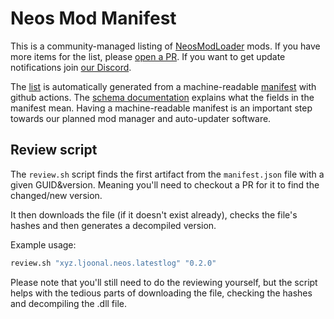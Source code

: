 # Neos Mod Manifest

This is a community-managed listing of [NeosModLoader] mods. If you have more items for the list, please [open a PR][submission tutorial]. If you want to get update notifications join [our Discord][discord].

The [list][mod list] is automatically generated from a machine-readable [manifest] with github actions. The [schema documentation][schema] explains what the fields in the manifest mean. Having a machine-readable manifest is an important step towards our planned mod manager and auto-updater software.

## Review script

The `review.sh` script finds the first artifact from the `manifest.json` file with a given GUID&version.
Meaning you'll need to checkout a PR for it to find the changed/new version.

It then downloads the file (if it doesn't exist already), checks the file's hashes and then generates a decompiled version.

Example usage:

```sh
review.sh "xyz.ljoonal.neos.latestlog" "0.2.0"
```

Please note that you'll still need to do the reviewing yourself, but the script helps with the tedious parts of downloading the file, checking the hashes and decompiling the .dll file.

<!-- Links -->
[discord]: https://discord.gg/vCDJK9xyvm
[manifest]: manifest.json
[mod list]: https://www.neosmodloader.com/mods
[NeosModLoader]: https://github.com/neos-modding-group/NeosModLoader
[schema]: https://www.neosmodloader.com/schema
[submission tutorial]: https://www.neosmodloader.com/submission-tutorial
